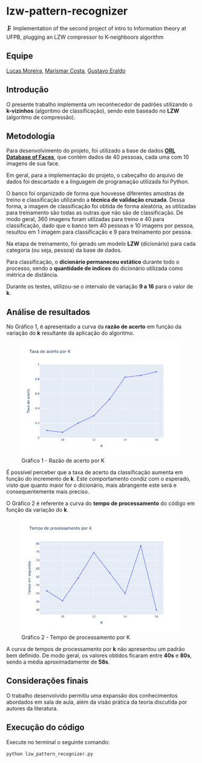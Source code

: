 # lzw-pattern-recognizer

🗜 Implementation of the second project of intro to Information theory at UFPB, plugging an LZW compressor to K-neighboors algorithm

## Equipe

[Lucas Moreira](https://github.com/lucasmsa),
[Marismar Costa](https://github.com/marismarcosta),
[Gustavo Eraldo](https://github.com/gustavoeraldo)

## Introdução

O presente trabalho implementa um reconhecedor de padrões utilizando o **k-vizinhos** (algoritmo de classificação), sendo este baseado no **LZW** (algoritmo de compressão).

## Metodologia

Para desenvolvimento do projeto, foi utilizado a base de dados [**ORL Database of Faces**](https://www.dropbox.com/s/mnhfhb1i51loknk/orl_faces.zip?dl=0),
que contém dados de 40 pessoas, cada uma com 10 imagens de sua face.

Em geral, para a implementação do projeto, o cabeçalho do arquivo de dados foi descartado e a linguagem de programação utilizada foi Python.

O banco foi organizado de forma que houvesse diferentes amostras de treino e classificação utilizando a **técnica de validação cruzada**. Dessa forma, a imagem de classificação foi obtida de forma aleatória, as utilizadas para treinamento são todas as outras que não são de classificação. De modo geral, 360 imagens foram utilzadas para treino e 40 para classificação, dado que o banco tem 40 pessoas e 10 imagens por pessoa, resultou em 1 imagem para classificação e 9 para treinamento por pessoa.

Na etapa de treinamento, foi gerado um modelo **LZW** (dicionário) para cada categoria (ou seja, pessoa) da base de dados.

Para classificação, o **dicionário permaneceu estático** durante todo o processo, sendo a **quantidade de indíces** do dicionário utilizada como métrica de distância.

Durante os testes, utilizou-se o intervalo de variação **9 a 16** para o valor de **k**.

## Análise de resultados

No Gráfico 1, é apresentado a curva da **razão de acerto** em função da variação do **k** resultante da aplicação do algoritmo.

<figure>
  <img width="600px" src="./results/hit_rate_x_k.png">
  <figcaption>Gráfico 1 - Razão de acerto por K</figcaption>
</figure>

É possível perceber que a taxa de acerto da classificação aumenta em função do incremento de **k**. Este comportamento condiz com o esperado, visto que quanto maior for o dicionário, mais abrangente este será e consequentemente mais preciso.

O Gráfico 2 é referente a curva do **tempo de processamento** do código em função da variação do **k**.

<figure>
    <img width="600px" src="./results/time_x_k.png">
    <figcaption>Gráfico 2 - Tempo de processamento por K</figcaption>
</figure>

A curva de tempos de processamento por **k** não apresentou um padrão bem definido. De modo geral, os valores obtidos ficaram entre **40s** e **80s**, sendo a média aproximadamente de **58s**.

## Considerações finais

O trabalho desenvolvido permitiu uma expansão dos conhecimentos abordados em sala de aula, além da visão prática da teoria discutida por autores da literatura.

## Execução do código

Execute no terminal o seguinte comando:

```.bash
python lzw_pattern_recognizer.py
```
